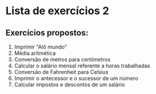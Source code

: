 # Lista de exercícios 2

## Exercícios propostos:
1. Imprimir "Alô mundo"
2. Média aritmética
3. Conversão de metros para centímetros
4. Calcular o salário mensal referente a horas trabalhadas
5. Conversão de Fahrenheit para Celsius
6. Imprimir o antecessor e o sucessor de um número
7. Calcular impostos e descontos de um salário
